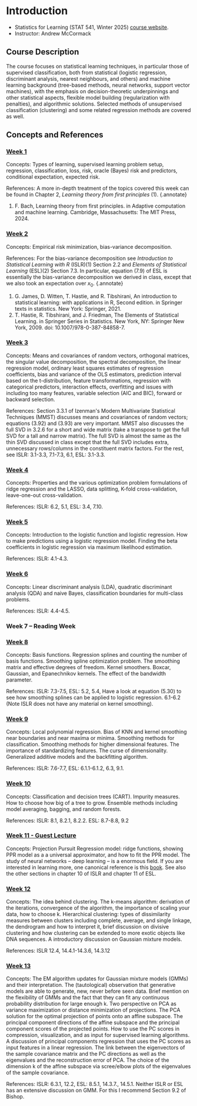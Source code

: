 # Introduction 

- Statistics for Learning (STAT 541, Winter 2025) [course website](https://sites.google.com/view/andrewmccormack/course-websites/stat-541-statistics-for-learning). 
- Instructor: Andrew McCormack

## Course Description

The course focuses on statistical learning techniques, in particular those of supervised classification, both from statistical (logistic regression, discriminant analysis, nearest neighbours, and others) and machine learning background (tree-based methods, neural networks, support vector machines), with the emphasis on decision-theoretic underpinnings and other statistical aspects, flexible model building (regularization with penalties), and algorithmic solutions. Selected methods of unsupervised classification (clustering) and some related regression methods are covered as well.

## Concepts and References

### [Week 1](stat541_week1.md#week-1)

Concepts:  Types of learning, supervised learning problem setup, regression, classification, loss, risk, oracle (Bayes) risk and predictors, conditional expectation, expected risk.

References: A more in-depth treatment of the topics covered this week can be found in Chapter 2, *Learning theory from first principles* (1).
{.annotate}

1. F. Bach, Learning theory from first principles. in Adaptive computation and machine learning. Cambridge, Massachusetts: The MIT Press, 2024.


### [Week 2](stat541_week2.md#week-2)

Concepts:  Empirical risk minimization, bias-variance decomposition. 

References: For the bias-variance decomposition see *Introduction to Statistical Learning with R* (ISLR)(1) Section 2.2 and *Elements of Statistical Learning* (ESL)(2) Section 7.3. In particular, equation (7.9) of ESL is essentially the bias-variance decomposition we derived in class, except that we also took an expectation over $x_0$. 
{.annotate}

1. G. James, D. Witten, T. Hastie, and R. Tibshirani, An introduction to statistical learning: with applications in R, Second edition. in Springer texts in statistics. New York: Springer, 2021.
2. T. Hastie, R. Tibshirani, and J. Friedman, The Elements of Statistical Learning. in Springer Series in Statistics. New York, NY: Springer New York, 2009. doi: 10.1007/978-0-387-84858-7.


### [Week 3](stat541_week3.md#week3)

Concepts: Means and covariances of random vectors, orthogonal matrices, the singular value decomposition, the spectral decomposition, the linear regression model, ordinary least squares estimates of regression coefficients, bias and variance of the OLS estimators, prediction interval based on the t-distribution, feature transformations, regression with categorical predictors, interaction effects, overfitting and issues with including too many features, variable selection (AIC and BIC), forward or backward selection.  

References: Section 3.3.1 of Izenman's Modern Multivariate Statistical Techniques (MMST) discusses means and covariances of random vectors; equations (3.92) and (3.93) are very important. MMST also discusses the full SVD in 3.2.6 for a short and wide matrix (take a transpose to get the full SVD for a tall and narrow matrix). The full SVD is almost the same as the thin SVD discussed in class except that the full SVD includes extra, unnecessary rows/columns in the constituent matrix factors. For the rest, see ISLR: 3.1-3.3, 7.1-7.3, 6.1, ESL: 3.1-3.3. 

### [Week 4](stat541_week4.md#week-4)

Concepts: Properties and the various optimization problem formulations of ridge regression and the LASSO, data splitting, K-fold cross-validation, leave-one-out cross-validation.

References: ISLR: 6.2, 5.1, ESL: 3.4, 7.10.

### [Week 5](stat541_week5.md#week-5)

Concepts: Introduction to the logistic function and logistic regression. How to make predictions using a logistic regression model. Finding the beta coefficients in logistic regression via maximum likelihood estimation. 

References: ISLR: 4.1-4.3.  

### [Week 6](stat541_week6.md#week-6) 

Concepts: Linear discriminant analysis (LDA), quadratic discriminant analysis (QDA) and naive Bayes, classification boundaries for multi-class problems. 

References: ISLR: 4.4-4.5. 

### Week 7 – Reading Week

### [Week 8](stat541_week8.md#week-8)

Concepts: Basis functions. Regression splines and counting the number of basis functions. Smoothing spline optimization problem. The smoothing matrix and effective degrees of freedom. Kernel smoothers. Boxcar, Gaussian, and Epanechnikov kernels. The effect of the bandwidth parameter.

References: ISLR: 7.3-7.5, ESL: 5.2, 5.4, Have a look at equation (5.30) to see how smoothing splines can be applied to logistic regression. 6.1-6.2 (Note ISLR does not have any material on kernel smoothing). 

### [Week 9](stat541_week9.md#week-9)

Concepts: Local polynomial regression. Bias of KNN and kernel smoothing near boundaries and near maxima or minima. Smoothing methods for classification. Smoothing methods for higher dimensional features. The importance of standardizing features. The curse of dimensionality. Generalized additive models and the backfitting algorithm.  

References: ISLR: 7.6-7.7, ESL: 6.1.1-6.1.2, 6.3, 9.1.

### [Week 10](stat541_week10.md#week-10)

Concepts: Classification and decision trees (CART). Impurity measures. How to choose how big of a tree to grow. Ensemble methods including model averaging, bagging, and random forests. 

References: ISLR: 8.1, 8.2.1, 8.2.2. ESL: 8.7-8.8, 9.2

### [Week 11 - Guest Lecture](stat541_week11.md#week-11)

Concepts: Projection Pursuit Regression model: ridge functions, showing PPR model as a a universal approximator, and how to fit the PPR model. The study of neural networks – deep learning – is a enormous field. If you are interested in learning more, one canonical reference is this [book](https://www.deeplearningbook.org/). See also the other sections in chapter 10 of ISLR and chapter 11 of ESL. 

### [Week 12](stat541_week12.md#week-12)

Concepts: The idea behind clustering. The k-means algorithm: derivation of the iterations, convergence of the algorithm, the importance of scaling your data, how to choose k. Hierarchical clustering:  types of dissimilarity measures between clusters including complete, average, and single linkage, the dendrogram and how to interpret it, brief discussion on divisive clustering and how clustering can be extended to more exotic objects like DNA sequences. A introductory discussion on Gaussian mixture models.

References: ISLR 12.4, 14.4.1-14.3.6, 14.3.12

### [Week 13](stat541_week13.md#week-13)

Concepts: The EM algorithm updates for Gaussian mixture models (GMMs) and their interpretation. The (tautological) observation that generative models are able to generate, new, never before seen data. Brief mention on the flexibility of GMMs and the fact that they can fit any continuous probability distribution for large enough k. Two perspective on PCA as variance maximization or distance minimization of projections. The PCA solution for the optimal projection of points onto an affine subspace. The principal component directions of the affine subspace and the principal component scores of the projected points.  How to use the PC scores in compression, visualization, and as input for supervised learning algorithms.  A discussion of principal components regression that uses the PC scores as input features in a linear regression. The link between the eigenvectors of the sample covariance matrix and the PC directions as well as the eigenvalues and the reconstruction error of PCA. The choice of the dimension k of the affine subspace via scree/elbow plots of the eigenvalues of the sample covariance. 

References: ISLR: 6.3.1, 12.2, ESL: 8.5.1, 14.3.7., 14.5.1. Neither ISLR or ESL has an extensive discussion on GMM. For this I recommend Section 9.2 of Bishop.   